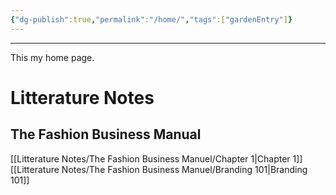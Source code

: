 ```yaml
---
{"dg-publish":true,"permalink":"/home/","tags":["gardenEntry"]}
---
```


---
This my home page.

# Litterature Notes
## The Fashion Business Manual
[[Litterature Notes/The Fashion Business Manuel/Chapter 1\|Chapter 1]]
[[Litterature Notes/The Fashion Business Manuel/Branding 101\|Branding 101]]
